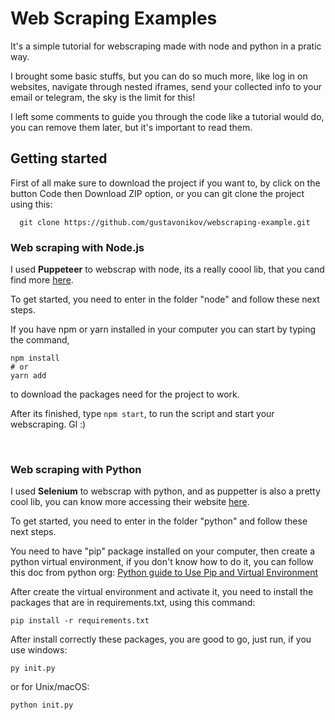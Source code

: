 # Web Scraping Examples

It's a simple tutorial for webscraping made with node and python in a pratic way. 

I brought some basic stuffs, but you can do so much more, like log in on websites, 
navigate through nested iframes, send your collected info to your email or telegram, 
the sky is the limit for this!

I left some comments to guide you through the code like a tutorial would do, 
you can remove them later, but it's important to read them.

## Getting started

First of all make sure to download the project if you want to, by click on the button Code then Download ZIP option,
or you can git clone the project using this:

```
  git clone https://github.com/gustavonikov/webscraping-example.git
```

### Web scraping with Node.js

I used **Puppeteer** to webscrap with node, its a really coool lib, that you cand find more [here](https://pptr.dev/).

To get started, you need to enter in the folder "node" and follow these next steps.

If you have npm or yarn installed in your computer you can start by typing the command,
```
npm install
# or
yarn add
```
to download the packages need for the project to work.

After its finished, type `npm start`, to run the script and start your webscraping. Gl :)

<br>

###  Web scraping with Python

I used **Selenium** to webscrap with python, and as puppetter is also a pretty cool lib,
you can know more accessing their website [here](https://selenium-python.readthedocs.io/).

To get started, you need to enter in the folder "python" and follow these next steps.

You need to have "pip" package installed on your computer, then create a python virtual environment,
if you don't know how to do it, you can follow this doc from python org: 
[Python guide to Use Pip and Virtual Environment](https://packaging.python.org/guides/installing-using-pip-and-virtual-environments/)

After create the virtual environment and activate it, you need to install the packages that are
in requirements.txt, using this command:
```
pip install -r requirements.txt
```

After install correctly these packages, you are good to go, just run, 
if you use windows:
```
py init.py
```
or for Unix/macOS:
```
python init.py
```

